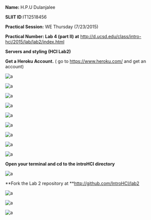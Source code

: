 
**Name:** H.P.U Dulanjalee

**SLIIT ID**:IT12518456

**Practical Session:** WE Thursday (7/23/2015)

**Practical Number: Lab 4 (part II) at** http://d.ucsd.edu/class/intro-hci/2015/lab/lab2/index.html

**Servers and styling (HCI Lab2)**

**Get a Heroku Account.** ( go to https://www.heroku.com/ and get an account)

![a](http://i62.tinypic.com/2ihp0lk.jpg)

![a](http://i60.tinypic.com/28b5urk.jpg)

![a](http://i61.tinypic.com/239qh3.jpg)

![a](http://i59.tinypic.com/296lw5f.jpg)

![a](http://i62.tinypic.com/290yj4i.jpg)

![a](http://i60.tinypic.com/29zxv01.jpg)

![a](http://i62.tinypic.com/bedkh.jpg)

![a](http://i57.tinypic.com/2ltg66x.jpg)

![a](http://i59.tinypic.com/3585i1h.jpg)

**Open your terminal and cd to the introHCI directory**

![a](http://i57.tinypic.com/2i78tfn.jpg)

**Fork the Lab 2 repository at **http://github.com/IntroHCI/lab2

![a](http://i59.tinypic.com/195u6u.jpg)

![a](http://i61.tinypic.com/2lnhhzt.jpg)

![a](http://i62.tinypic.com/1e8gb5.jpg)
